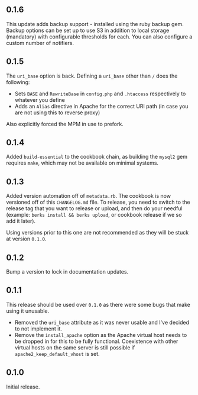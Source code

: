 ## 0.1.6

This update adds backup support - installed using the ruby backup gem.
Backup options can be set up to use S3 in addition to local storage
(mandatory) with configurable thresholds for each. You can also
configure a custom number of notifiers.

## 0.1.5
    
The `uri_base` option is back. Defining a `uri_base` other than `/` does the following:

 * Sets `BASE` and `RewriteBase` in `config.php` and `.htaccess` respectively to
   whatever you define
 * Adds an `Alias` directive in Apache for the correct URI path (in case
   you are not using this to reverse proxy)

Also explicitly forced the MPM in use to prefork.

## 0.1.4

Added `build-essential` to the cookbook chain, as building the `mysql2` gem
requires `make`, which may not be available on minimal systems.

## 0.1.3

Added version automation off of `metadata.rb`. The cookbook is now versioned off
of this `CHANGELOG.md` file. To release, you need to switch to the release tag
that you want to release or upload, and then do your needful (example: `berks
install && berks upload`, or cookbook release if we so add it later).

Using versions prior to this one are not recommended as they will be stuck at
version `0.1.0`.

## 0.1.2

Bump a version to lock in documentation updates.

## 0.1.1

This release should be used over `0.1.0` as there were some bugs that make using
it unusable.

 * Removed the `uri_base` attribute as it was never usable and I've decided to
   not implement it.
 * Remove the `install_apache` option as the Apache virtual host needs to be
   dropped in for this to be fully functional. Coexistence with other virtual
   hosts on the same server is still possible if `apache2_keep_default_vhost` is
   set.

## 0.1.0

Initial release.
